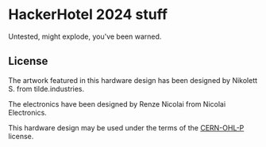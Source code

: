 # HackerHotel 2024 stuff

Untested, might explode, you've been warned.

## License

The artwork featured in this hardware design has been designed by Nikolett S. from tilde.industries.

The electronics have been designed by Renze Nicolai from Nicolai Electronics.

This hardware design may be used under the terms of the [CERN-OHL-P](LICENSE) license.
